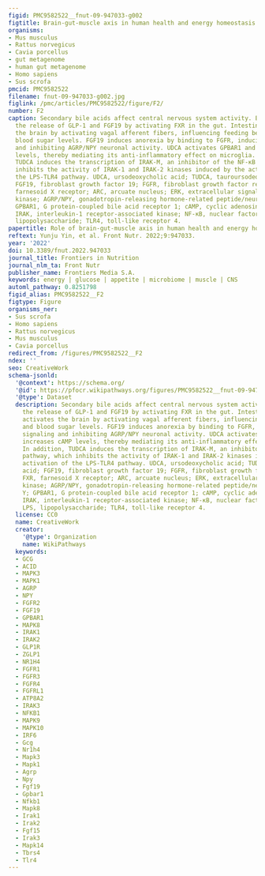 ```yaml
---
figid: PMC9582522__fnut-09-947033-g002
figtitle: Brain-gut-muscle axis in human health and energy homeostasis
organisms:
- Mus musculus
- Rattus norvegicus
- Cavia porcellus
- gut metagenome
- human gut metagenome
- Homo sapiens
- Sus scrofa
pmcid: PMC9582522
filename: fnut-09-947033-g002.jpg
figlink: /pmc/articles/PMC9582522/figure/F2/
number: F2
caption: Secondary bile acids affect central nervous system activity. BAs stimulate
  the release of GLP-1 and FGF19 by activating FXR in the gut. Intestinal GLP-1 activates
  the brain by activating vagal afferent fibers, influencing feeding behavior and
  blood sugar levels. FGF19 induces anorexia by binding to FGFR, inducing ERK1/2 signaling
  and inhibiting AGRP/NPY neuronal activity. UDCA activates GPBAR1 and increases cAMP
  levels, thereby mediating its anti-inflammatory effect on microglia. In addition,
  TUDCA induces the transcription of IRAK-M, an inhibitor of the NF-κB pathway, which
  inhibits the activity of IRAK-1 and IRAK-2 kinases induced by the activation of
  the LPS-TLR4 pathway. UDCA, ursodeoxycholic acid; TUDCA, tauroursodeoxycholic acid;
  FGF19, fibroblast growth factor 19; FGFR, fibroblast growth factor receptor; FXR,
  farnesoid X receptor; ARC, arcuate nucleus; ERK, extracellular signal regular-regulated
  kinase; AGRP/NPY, gonadotropin-releasing hormone-related peptide/neuropeptide Y;
  GPBAR1, G protein-coupled bile acid receptor 1; cAMP, cyclic adenosine monophosphate;
  IRAK, interleukin-1 receptor-associated kinase; NF-κB, nuclear factor kappa-B; LPS,
  lipopolysaccharide; TLR4, toll-like receptor 4.
papertitle: Role of brain-gut-muscle axis in human health and energy homeostasis.
reftext: Yunju Yin, et al. Front Nutr. 2022;9:947033.
year: '2022'
doi: 10.3389/fnut.2022.947033
journal_title: Frontiers in Nutrition
journal_nlm_ta: Front Nutr
publisher_name: Frontiers Media S.A.
keywords: energy | glucose | appetite | microbiome | muscle | CNS
automl_pathway: 0.8251798
figid_alias: PMC9582522__F2
figtype: Figure
organisms_ner:
- Sus scrofa
- Homo sapiens
- Rattus norvegicus
- Mus musculus
- Cavia porcellus
redirect_from: /figures/PMC9582522__F2
ndex: ''
seo: CreativeWork
schema-jsonld:
  '@context': https://schema.org/
  '@id': https://pfocr.wikipathways.org/figures/PMC9582522__fnut-09-947033-g002.html
  '@type': Dataset
  description: Secondary bile acids affect central nervous system activity. BAs stimulate
    the release of GLP-1 and FGF19 by activating FXR in the gut. Intestinal GLP-1
    activates the brain by activating vagal afferent fibers, influencing feeding behavior
    and blood sugar levels. FGF19 induces anorexia by binding to FGFR, inducing ERK1/2
    signaling and inhibiting AGRP/NPY neuronal activity. UDCA activates GPBAR1 and
    increases cAMP levels, thereby mediating its anti-inflammatory effect on microglia.
    In addition, TUDCA induces the transcription of IRAK-M, an inhibitor of the NF-κB
    pathway, which inhibits the activity of IRAK-1 and IRAK-2 kinases induced by the
    activation of the LPS-TLR4 pathway. UDCA, ursodeoxycholic acid; TUDCA, tauroursodeoxycholic
    acid; FGF19, fibroblast growth factor 19; FGFR, fibroblast growth factor receptor;
    FXR, farnesoid X receptor; ARC, arcuate nucleus; ERK, extracellular signal regular-regulated
    kinase; AGRP/NPY, gonadotropin-releasing hormone-related peptide/neuropeptide
    Y; GPBAR1, G protein-coupled bile acid receptor 1; cAMP, cyclic adenosine monophosphate;
    IRAK, interleukin-1 receptor-associated kinase; NF-κB, nuclear factor kappa-B;
    LPS, lipopolysaccharide; TLR4, toll-like receptor 4.
  license: CC0
  name: CreativeWork
  creator:
    '@type': Organization
    name: WikiPathways
  keywords:
  - GCG
  - ACID
  - MAPK3
  - MAPK1
  - AGRP
  - NPY
  - FGFR2
  - FGF19
  - GPBAR1
  - MAPK8
  - IRAK1
  - IRAK2
  - GLP1R
  - ZGLP1
  - NR1H4
  - FGFR1
  - FGFR3
  - FGFR4
  - FGFRL1
  - ATP8A2
  - IRAK3
  - NFKB1
  - MAPK9
  - MAPK10
  - IRF6
  - Gcg
  - Nr1h4
  - Mapk3
  - Mapk1
  - Agrp
  - Npy
  - Fgf19
  - Gpbar1
  - Nfkb1
  - Mapk8
  - Irak1
  - Irak2
  - Fgf15
  - Irak3
  - Mapk14
  - Tbrs4
  - Tlr4
---
```

